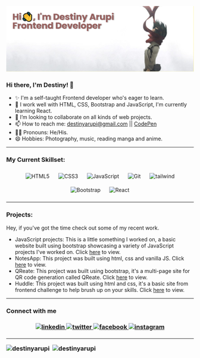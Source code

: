 <img src="https://github.com/destinyarupi/destinyarupi/blob/main/banner%20(1).png?raw=true" alt="banner">

### Hi there, I'm Destiny! 👋
- ✨ I'm a self-taught Frontend developer who's eager to learn.
- 🌱 I work well with HTML, CSS, Bootstrap and JavaScript, I'm currently learning React.
- 💞️ I’m looking to collaborate on all kinds of web projects.
- 📫 How to reach me: destinyarupi@gmail.com || [CodePen](https://codepen.io/destinyarupi/)
- 🙍‍♂️ Pronouns: He/His.
- 😄 Hobbies: Photography, music, reading manga and anime.

<hr>

<h3 align="left">My Current Skillset:</h3>
<div align="center">
  <img style="margin: 10px" src="https://profilinator.rishav.dev/skills-assets/html5-original-wordmark.svg" alt="HTML5" height="50" /> 
  <img style="margin: 10px" src="https://profilinator.rishav.dev/skills-assets/css3-original-wordmark.svg" alt="CSS3" height="50" /> 
  <img style="margin: 10px" src="https://profilinator.rishav.dev/skills-assets/javascript-original.svg" alt="JavaScript" height="50" />
  <img style="margin: 10px" src="https://profilinator.rishav.dev/skills-assets/git-scm-icon.svg" alt="Git" height="50" />
  <img style="margin: 10px" src="https://www.vectorlogo.zone/logos/tailwindcss/tailwindcss-icon.svg" alt="tailwind" height="50"/>
  <img style="margin: 10px" src="https://profilinator.rishav.dev/skills-assets/bootstrap-plain.svg" alt="Bootstrap" height="50" />  
  <img style="margin: 10px" src="https://profilinator.rishav.dev/skills-assets/react-original-wordmark.svg" alt="React" height="50" />     
</div>

<hr>

<h3 align="left">Projects:</h3>
<p>Hey, if you've got the time check out some of my recent work.</p>
<ul>
    <li> JavaScript projects: This is a little something I worked on, a basic website built using bootstrap showcasing a variety of JavaScript projects I've worked on. Click <a href="https://arupi-js-projects.netlify.app/" target="_blank">here</a> to view. </li>
    <li> NotesApp: This project was built using html, css and vanilla JS. Click <a href="https://arupi-notesapp.netlify.app/" target="_blank">here</a> to view. </li>
    <li> QReate: This project was built using bootstrap, it's a multi-page site for QR code generation called QReate. Click <a href="https://qreate.netlify.app/" target="_blank">here</a> to view. </li>
    <li> Huddle: This project was built using html and css, it's a basic site from frontend challenge to help brush up on your skills. Click <a href="https://destinyarupi.github.io/Huddle/" target="_blank">here</a> to view. </li>
</ul>

<hr>

<h3 align="left">Connect with me<h3>  
<div align="center">
  <a href="https://www.linkedin.com/in/destiny-arupi-a97940234/" target="_blank">
  <img src=https://img.shields.io/badge/linkedin-%231E77B5.svg?&style=for-the-badge&logo=linkedin&logoColor=white alt=linkedin style="margin-bottom: 5px;" />
  </a>  
  <a href="https://mobile.twitter.com/DestinyArupi" target="_blank">
  <img src=https://img.shields.io/badge/twitter-%2324292e.svg?&style=for-the-badge&logo=twitter&logoColor=white alt=twitter style="margin-bottom: 5px;" />
  </a>
  <a href="https://web.facebook.com/Destinyarupi" target="_blank">
  <img src=https://img.shields.io/badge/facebook-%232E87FB.svg?&style=for-the-badge&logo=facebook&logoColor=white alt=facebook style="margin-bottom: 5px;" />
  </a>
  <a href="https://www.instagram.com/destinyarupi_/?hl=en" target="_blank">
  <img src=https://img.shields.io/badge/instagram-%23000000.svg?&style=for-the-badge&logo=instagram&logoColor=white alt=instagram style="margin-bottom: 5px;" />
  </a>
</div>  
  
<hr>

<span><img src="https://github-readme-stats.vercel.app/api/top-langs?username=destinyarupi&show_icons=true&locale=en&theme=github_dark" alt="destinyarupi" /></span>
<span>&nbsp;<img src="https://github-readme-stats.vercel.app/api?username=destinyarupi&show_icons=true&locale=en&theme=github_dark" alt="destinyarupi" /></span>



<!---
destinyarupi/destinyarupi is a ✨ special ✨ repository because its `README.md` (this file) appears on your GitHub profile.
You can click the Preview link to take a look at your changes.
--->
